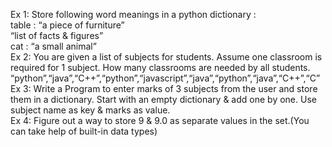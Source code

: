 Ex 1: Store following word meanings in a python dictionary :        
table : “a piece of furniture”      
“list of facts & figures”        
cat : “a small animal”      
Ex 2: You are given a list of subjects for students. Assume one classroom is required for 1 subject. How many classrooms are needed by all students.              
“python”,“java”,“C++”,“python”,“javascript”,“java”,“python”,“java”,“C++”,“C”                  
Ex 3: Write a Program to enter marks of 3 subjects from the user and store them in a dictionary. Start with an empty dictionary & add one by one. Use subject name as key & marks as value.                  
Ex 4: Figure out a way to store 9 & 9.0 as separate values in the set.(You can take help of built-in data types)          
